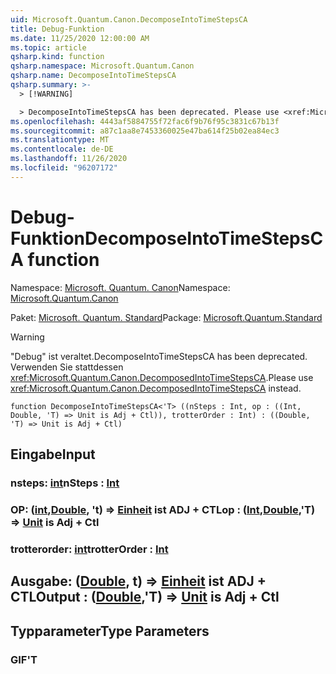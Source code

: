 ```yaml
---
uid: Microsoft.Quantum.Canon.DecomposeIntoTimeStepsCA
title: Debug-Funktion
ms.date: 11/25/2020 12:00:00 AM
ms.topic: article
qsharp.kind: function
qsharp.namespace: Microsoft.Quantum.Canon
qsharp.name: DecomposeIntoTimeStepsCA
qsharp.summary: >-
  > [!WARNING]

  > DecomposeIntoTimeStepsCA has been deprecated. Please use <xref:Microsoft.Quantum.Canon.DecomposedIntoTimeStepsCA> instead.
ms.openlocfilehash: 4443af5884755f72fac6f9b76f95c3831c67b13f
ms.sourcegitcommit: a87c1aa8e7453360025e47ba614f25b02ea84ec3
ms.translationtype: MT
ms.contentlocale: de-DE
ms.lasthandoff: 11/26/2020
ms.locfileid: "96207172"
---
```

# <a name="decomposeintotimestepsca-function"></a><span data-ttu-id="fac3c-102">Debug-Funktion</span><span class="sxs-lookup"><span data-stu-id="fac3c-102">DecomposeIntoTimeStepsCA function</span></span>

<span data-ttu-id="fac3c-103">Namespace: [Microsoft. Quantum. Canon](xref:Microsoft.Quantum.Canon)</span><span class="sxs-lookup"><span data-stu-id="fac3c-103">Namespace: [Microsoft.Quantum.Canon](xref:Microsoft.Quantum.Canon)</span></span>

<span data-ttu-id="fac3c-104">Paket: [Microsoft. Quantum. Standard](https://nuget.org/packages/Microsoft.Quantum.Standard)</span><span class="sxs-lookup"><span data-stu-id="fac3c-104">Package: [Microsoft.Quantum.Standard](https://nuget.org/packages/Microsoft.Quantum.Standard)</span></span>


> [!WARNING]
> <span data-ttu-id="fac3c-105">"Debug" ist veraltet.</span><span class="sxs-lookup"><span data-stu-id="fac3c-105">DecomposeIntoTimeStepsCA has been deprecated.</span></span> <span data-ttu-id="fac3c-106">Verwenden Sie stattdessen <xref:Microsoft.Quantum.Canon.DecomposedIntoTimeStepsCA>.</span><span class="sxs-lookup"><span data-stu-id="fac3c-106">Please use <xref:Microsoft.Quantum.Canon.DecomposedIntoTimeStepsCA> instead.</span></span>



```qsharp
function DecomposeIntoTimeStepsCA<'T> ((nSteps : Int, op : ((Int, Double, 'T) => Unit is Adj + Ctl)), trotterOrder : Int) : ((Double, 'T) => Unit is Adj + Ctl)
```


## <a name="input"></a><span data-ttu-id="fac3c-107">Eingabe</span><span class="sxs-lookup"><span data-stu-id="fac3c-107">Input</span></span>

### <a name="nsteps--int"></a><span data-ttu-id="fac3c-108">nsteps: [int](xref:microsoft.quantum.lang-ref.int)</span><span class="sxs-lookup"><span data-stu-id="fac3c-108">nSteps : [Int](xref:microsoft.quantum.lang-ref.int)</span></span>




### <a name="op--intdoublet--unit--is-adj--ctl"></a><span data-ttu-id="fac3c-109">OP: ([int](xref:microsoft.quantum.lang-ref.int),[Double](xref:microsoft.quantum.lang-ref.double), 't) => [Einheit](xref:microsoft.quantum.lang-ref.unit)  ist ADJ + CTL</span><span class="sxs-lookup"><span data-stu-id="fac3c-109">op : ([Int](xref:microsoft.quantum.lang-ref.int),[Double](xref:microsoft.quantum.lang-ref.double),'T) => [Unit](xref:microsoft.quantum.lang-ref.unit)  is Adj + Ctl</span></span>




### <a name="trotterorder--int"></a><span data-ttu-id="fac3c-110">trotterorder: [int](xref:microsoft.quantum.lang-ref.int)</span><span class="sxs-lookup"><span data-stu-id="fac3c-110">trotterOrder : [Int](xref:microsoft.quantum.lang-ref.int)</span></span>





## <a name="output--doublet--unit--is-adj--ctl"></a><span data-ttu-id="fac3c-111">Ausgabe: ([Double](xref:microsoft.quantum.lang-ref.double), t) => [Einheit](xref:microsoft.quantum.lang-ref.unit)  ist ADJ + CTL</span><span class="sxs-lookup"><span data-stu-id="fac3c-111">Output : ([Double](xref:microsoft.quantum.lang-ref.double),'T) => [Unit](xref:microsoft.quantum.lang-ref.unit)  is Adj + Ctl</span></span>



## <a name="type-parameters"></a><span data-ttu-id="fac3c-112">Typparameter</span><span class="sxs-lookup"><span data-stu-id="fac3c-112">Type Parameters</span></span>

### <a name="t"></a><span data-ttu-id="fac3c-113">GIF</span><span class="sxs-lookup"><span data-stu-id="fac3c-113">'T</span></span>

